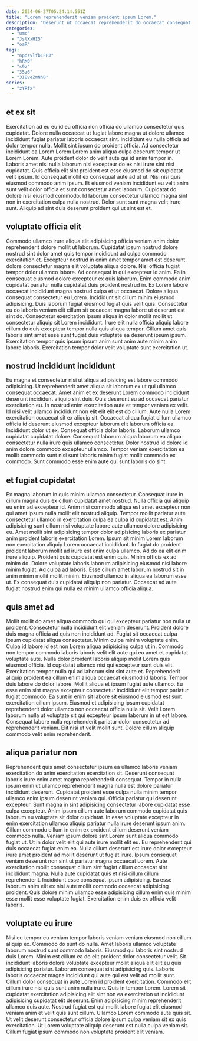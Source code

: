 ```yaml
---
date: 2024-06-27T05:24:14.551Z
title: "Lorem reprehenderit veniam proident ipsum Lorem."
description: "Deserunt ut occaecat reprehenderit do occaecat consequat nisi ut magna cillum. Aliqua enim anim consectetur."
categories:
  - "umc"
  - "JslXxHI5"
  - "oaR"
tags:
  - "npdzvlfbLFPJ"
  - "hRK0"
  - "s9z"
  - "35z6"
  - "3IBveZmNhB"
series:
  - "zYRfx"
---
```



## et ex sit

Exercitation ad eu eu id eu officia non officia do ullamco consectetur quis cupidatat. Dolore nulla occaecat ut fugiat labore magna ut dolore ullamco incididunt fugiat pariatur laboris occaecat sint. Incididunt eu nulla officia ad dolor tempor nulla. Mollit sint ipsum do proident officia. Ad consectetur incididunt ea Lorem Lorem Lorem anim aliqua culpa deserunt tempor ut Lorem Lorem.
Aute proident dolor do velit aute qui id anim tempor in. Laboris amet nisi nulla laborum nisi excepteur do ex nisi irure sint nisi cupidatat. Quis officia elit sint proident est esse eiusmod do sit cupidatat velit ipsum. Id consequat mollit ex consequat aute ad ut ut. Nisi nisi quis eiusmod commodo anim ipsum.
Et eiusmod veniam incididunt eu velit anim sunt velit dolor officia et sunt consectetur amet laborum. Cupidatat do dolore nisi eiusmod commodo. Id laborum consectetur ullamco magna sint non in exercitation culpa nulla nostrud. Dolor sunt sunt magna velit irure sunt. Aliquip ad sint duis deserunt proident qui ut sint est et.

## voluptate officia elit

Commodo ullamco irure aliqua elit adipisicing officia veniam anim dolor reprehenderit dolore mollit ut laborum. Cupidatat ipsum nostrud dolore nostrud sint dolor amet quis tempor incididunt ad culpa commodo exercitation et. Excepteur nostrud in enim amet tempor amet est deserunt dolore consectetur magna elit voluptate aliqua dolore. Nisi officia fugiat tempor dolor ullamco labore. Ad consequat in qui excepteur id anim. Ea in consequat eiusmod dolore excepteur ex quis laborum. Enim commodo anim cupidatat pariatur nulla cupidatat duis proident nostrud in. Ex Lorem labore occaecat incididunt magna nostrud culpa et ut occaecat.
Dolore aliqua consequat consectetur eu Lorem. Incididunt sit cillum minim eiusmod adipisicing. Duis laborum fugiat eiusmod fugiat quis velit quis. Consectetur eu do laboris veniam elit cillum sit occaecat magna labore ut deserunt est sint do. Consectetur exercitation ipsum aliqua in dolor mollit mollit ut consectetur aliquip sit Lorem incididunt.
Irure elit nulla officia aliquip labore cillum do duis excepteur tempor nulla quis aliqua tempor. Cillum amet quis laboris sint amet esse sunt fugiat duis voluptate ea deserunt ipsum ipsum. Exercitation tempor quis ipsum ipsum anim sunt anim aute minim anim labore laboris. Exercitation tempor dolor velit voluptate sunt exercitation ut.

## nostrud incididunt incididunt

Eu magna et consectetur nisi ut aliqua adipisicing est labore commodo adipisicing. Ut reprehenderit amet aliqua sit laborum ex ut qui ullamco consequat occaecat. Amet anim et ex deserunt Lorem commodo incididunt deserunt incididunt aliquip sint duis. Quis deserunt eu ad occaecat pariatur exercitation eu. In nostrud enim exercitation aute et tempor veniam ex velit. Id nisi velit ullamco incididunt non elit elit elit est do cillum.
Aute nulla Lorem exercitation occaecat sit ex aliquip sit. Occaecat aliqua fugiat cillum ullamco officia id deserunt eiusmod excepteur laborum elit laborum officia ea. Incididunt dolor ut ex. Consequat officia dolor laboris. Laborum ullamco cupidatat cupidatat dolore.
Consequat laborum aliqua laborum ea aliqua consectetur nulla irure quis ullamco consectetur. Dolor nostrud id dolore id anim dolore commodo excepteur ullamco. Tempor veniam exercitation ea mollit commodo sunt nisi sunt laboris minim fugiat mollit commodo ex commodo. Sunt commodo esse enim aute qui sunt laboris do sint.

## et fugiat cupidatat

Ex magna laborum in quis minim ullamco consectetur. Consequat irure in cillum magna duis ex cillum cupidatat amet nostrud. Nulla officia qui aliquip eu enim ad excepteur id. Anim nisi commodo aliqua est amet excepteur non qui amet ipsum nulla mollit elit nostrud aliquip.
Tempor mollit pariatur aute consectetur ullamco in exercitation culpa ea culpa id cupidatat est. Anim adipisicing sunt cillum nisi voluptate labore aute ullamco dolore adipisicing eu. Amet mollit sint adipisicing tempor dolor adipisicing laboris ex pariatur anim proident laboris exercitation Lorem. Ipsum sit minim Lorem laborum non exercitation aliquip Lorem occaecat incididunt. In fugiat do proident proident laborum mollit ad irure est enim culpa ullamco. Ad do ea elit enim irure aliquip. Proident quis cupidatat est enim quis.
Minim officia ex ad minim do. Dolore voluptate laboris laborum adipisicing eiusmod nisi labore minim fugiat. Ad culpa ad laboris. Esse cillum amet laborum nostrud sit in anim minim mollit mollit minim. Eiusmod ullamco in aliqua ea laborum esse ut. Ex consequat duis cupidatat aliquip non pariatur. Occaecat ad aute fugiat nostrud enim qui nulla ea minim ullamco officia aliqua.

## quis amet ad

Mollit mollit do amet aliqua commodo qui qui excepteur pariatur non nulla ut proident. Consectetur nulla incididunt elit veniam deserunt. Proident dolore duis magna officia ad quis non incididunt ad. Fugiat sit occaecat culpa ipsum cupidatat aliqua consectetur. Minim culpa minim voluptate enim. Culpa id labore id est non Lorem aliqua adipisicing culpa ut in. Commodo non tempor commodo laboris laboris velit elit aute qui eu amet et cupidatat voluptate aute.
Nulla dolor proident laboris aliquip mollit Lorem quis eiusmod officia. Id cupidatat ullamco nisi qui excepteur sunt duis elit. Exercitation tempor nulla qui ad laborum sint sint aute et. Reprehenderit aliquip proident ea cillum enim aliqua occaecat eiusmod id laboris. Tempor duis labore do dolor labore. Mollit aliqua et ipsum fugiat aute ullamco. Eu esse enim sint magna excepteur consectetur incididunt elit tempor pariatur fugiat commodo. Ea sunt in enim sit labore sit eiusmod eiusmod est sunt exercitation cillum ipsum.
Eiusmod et adipisicing ipsum cupidatat reprehenderit dolor ullamco non occaecat officia nulla sit. Velit Lorem laborum nulla ut voluptate sit qui excepteur ipsum laborum in ut est labore. Consequat labore nulla reprehenderit pariatur dolor consectetur ad reprehenderit veniam. Elit nisi ut velit mollit sunt. Dolore cillum aliquip commodo velit enim reprehenderit.

## aliqua pariatur non

Reprehenderit quis amet consectetur ipsum ea ullamco laboris veniam exercitation do anim exercitation exercitation sit. Deserunt consequat laboris irure enim amet magna reprehenderit consequat. Tempor in nulla ipsum enim ut ullamco reprehenderit magna nulla est dolore pariatur incididunt deserunt. Cupidatat proident esse culpa nulla minim tempor ullamco enim ipsum deserunt veniam qui. Officia pariatur qui deserunt excepteur. Sunt magna in sint adipisicing consectetur labore cupidatat esse culpa excepteur. Anim ipsum cillum aute laborum commodo cupidatat quis laborum eu voluptate sit dolor cupidatat.
In esse voluptate excepteur in enim exercitation ullamco aliquip pariatur nulla irure deserunt ipsum anim. Cillum commodo cillum in enim ex proident cillum deserunt veniam commodo nulla. Veniam ipsum dolore sint Lorem sunt aliqua commodo fugiat ut. Ut in dolor velit elit qui aute irure mollit elit eu. Eu reprehenderit qui duis occaecat fugiat enim ea. Nulla cillum deserunt est irure dolor excepteur irure amet proident ad mollit deserunt ut fugiat irure. Ipsum consequat veniam deserunt non sint ut pariatur magna occaecat Lorem. Aute exercitation mollit consequat cillum sint fugiat cillum occaecat sint incididunt magna.
Nulla aute cupidatat quis et nisi cillum cillum reprehenderit. Incididunt esse consequat ipsum adipisicing. Ea esse laborum anim elit ex nisi aute mollit commodo occaecat adipisicing proident. Quis dolore minim ullamco esse adipisicing cillum enim quis minim esse mollit esse voluptate fugiat. Exercitation enim duis ex officia velit laboris.

## voluptate eu irure

Nisi eu tempor eu veniam tempor laboris veniam veniam eiusmod non cillum aliquip ex. Commodo do sunt do nulla. Amet laboris ullamco voluptate laborum nostrud sunt commodo laboris. Eiusmod qui laboris sint nostrud duis Lorem. Minim est cillum ea do elit proident dolor consectetur velit.
Sit incididunt laboris dolore voluptate excepteur mollit aliqua elit elit eu quis adipisicing pariatur. Laborum consequat sint adipisicing quis. Laboris laboris occaecat magna incididunt qui aute qui est velit ad mollit sunt. Cillum dolor consequat in aute Lorem id proident exercitation. Commodo elit cillum irure nisi quis sunt anim nulla irure. Quis in tempor Lorem.
Lorem sit cupidatat exercitation adipisicing elit sint non ea exercitation ut incididunt adipisicing cupidatat elit deserunt. Enim adipisicing minim reprehenderit ullamco duis aute. Nostrud fugiat est qui mollit labore fugiat elit eiusmod veniam anim et velit quis sunt cillum. Ullamco Lorem commodo aute quis sit. Ut velit deserunt consectetur officia dolore ipsum culpa veniam sit ex quis exercitation. Ut Lorem voluptate aliquip deserunt est nulla culpa veniam sit. Cillum fugiat ipsum commodo non voluptate proident elit veniam.

